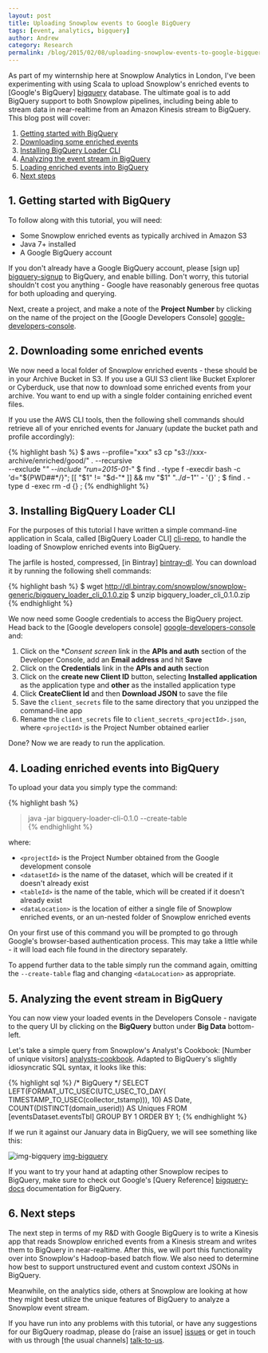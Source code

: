 ```yaml
---
layout: post
title: Uploading Snowplow events to Google BigQuery
tags: [event, analytics, bigquery]
author: Andrew
category: Research
permalink: /blog/2015/02/08/uploading-snowplow-events-to-google-bigquery/
---
```


As part of my winternship here at Snowplow Analytics in London, I've been experimenting with using Scala to upload Snowplow's enriched events to [Google's BigQuery] [bigquery] database. The ultimate goal is to add BigQuery support to both Snowplow pipelines, including being able to stream data in near-realtime from an Amazon Kinesis stream to BigQuery. This blog post will cover:

1. [Getting started with BigQuery](#setup)
2. [Downloading some enriched events](#downloading)
3. [Installing BigQuery Loader CLI](#installation)
4. [Analyzing the event stream in BigQuery](#loading)
5. [Loading enriched events into BigQuery](#analyzing)
6. [Next steps](#next)

<!--more-->

<div class="html">
<h2><a name="getting-started">1. Getting started with BigQuery</a></h2>
</div>

To follow along with this tutorial, you will need:

* Some Snowplow enriched events as typically archived in Amazon S3
* Java 7+ installed
* A Google BigQuery account

If you don't already have a Google BigQuery account, please [sign up] [bigquery-signup] to BigQuery, and enable billing. Don't worry, this tutorial shouldn't cost you anything - Google have reasonably generous free quotas for both uploading and querying.

Next, create a project, and make a note of the **Project Number** by clicking on the name of the project on the [Google Developers Console] [google-developers-console].

<div class="html">
<h2><a name="downloading">2. Downloading some enriched events</a></h2>
</div>

We now need a local folder of Snowplow enriched events - these should be in your Archive Bucket in S3. If you use a GUI S3 client like Bucket Explorer or Cyberduck, use that now to download some enriched events from your archive. You want to end up with a single folder containing enriched event files.

If you use the AWS CLI tools, then the following shell commands should retrieve all of your enriched events for January (update the bucket path and profile accordingly):

{% highlight bash %}
$ aws --profile="xxx" s3 cp "s3://xxx-archive/enriched/good/" . --recursive \
    --exclude "*" --include "run=2015-01-*"
$ find . -type f -execdir bash -c 'd="${PWD##*/}"; [[ "$1" != "$d-"* ]] && mv "$1" "../$d-$1"' - '{}' \;
$ find . -type d -exec rm -d {} \;
{% endhighlight %}

<div class="html">
<h2><a name="installation">3. Installing BigQuery Loader CLI</a></h2>
</div>

For the purposes of this tutorial I have written a simple command-line application in Scala, called [BigQuery Loader CLI] [cli-repo], to handle the loading of Snowplow enriched events into BigQuery.

The jarfile is hosted, compressed, [in Bintray] [bintray-dl]. You can download it by running the following shell commands:

{% highlight bash %}
$ wget http://dl.bintray.com/snowplow/snowplow-generic/bigquery_loader_cli_0.1.0.zip
$ unzip bigquery_loader_cli_0.1.0.zip
{% endhighlight %}

We now need some Google credentials to access the BigQuery project. Head back to the [Google developers console] [google-developers-console] and:

1. Click on the **Consent screen* link in the **APIs and auth** section of the Developer Console, add an **Email address** and hit **Save**
2. Click on the **Credentials** link in the **APIs and auth** section
3. Click on the **create new Client ID** button, selecting **Installed application** as the application type and **other** as the installed application type
4. Click **CreateClient Id** and then **Download JSON** to save the file
5. Save the `client_secrets` file to the same directory that you unzipped the command-line app
6. Rename the `client_secrets` file to `client_secrets_<projectId>.json`, where `<projectId>` is the Project Number obtained earlier

Done? Now we are ready to run the application.

<div class="html">
<h2><a name="loading">4. Loading enriched events into BigQuery</a></h2>
</div>

To upload your data you simply type the command:

{% highlight bash %}
> java -jar bigquery-loader-cli-0.1.0 --create-table \
    <projectId> <datasetId> <tableId> <dataLocation>
{% endhighlight %}

where:

* `<projectId>` is the Project Number obtained from the Google development console
* `<datasetId>` is the name of the dataset, which will be created if it doesn't already exist
* `<tableId>` is the name of the table, which will be created if it doesn't already exist
* `<dataLocation>` is the location of either a single file of Snowplow enriched events, or an un-nested folder of Snowplow enriched events

On your first use of this command you will be prompted to go through Google's browser-based authentication process. This may take a little while - it will load each file found in the directory separately.

To append further data to the table simply run the command again, omitting the `--create-table` flag and changing `<dataLocation>` as appropriate.

<div class="html">
<h2><a name="analyzing">5. Analyzing the event stream in BigQuery</a></h2>
</div>

You can now view your loaded events in the Developers Console - navigate to the query UI by clicking on the **BigQuery** button under **Big Data** bottom-left.

Let's take a simple query from Snowplow's Analyst's Cookbook: [Number of unique visitors] [analysts-cookbook]. Adapted to BigQuery's slightly idiosyncratic SQL syntax, it looks like this:

{% highlight sql %}
/* BigQuery */
SELECT
  LEFT(FORMAT_UTC_USEC(UTC_USEC_TO_DAY(
    TIMESTAMP_TO_USEC(collector_tstamp))), 10) AS Date,
  COUNT(DISTINCT(domain_userid)) AS Uniques
FROM [eventsDataset.eventsTbl]
GROUP BY 1
ORDER BY 1;
{% endhighlight %}

If we run it against our January data in BigQuery, we will see something like this:

![img-bigquery] [img-bigquery]

If you want to try your hand at adapting other Snowplow recipes to BigQuery, make sure to check out Google's [Query Reference] [bigquery-docs] documentation for BigQuery.

<div class="html">
<h2><a name="next">6. Next steps</a></h2>
</div>

The next step in terms of my R&D with Google BigQuery is to write a Kinesis app that reads Snowplow enriched events from a Kinesis stream and writes them to BigQuery in near-realtime. After this, we will port this functionality over into Snowplow's Hadoop-based batch flow. We also need to determine how best to support unstructured event and custom context JSONs in BigQuery.

Meanwhile, on the analytics side, others at Snowplow are looking at how they might best utilize the unique features of BigQuery to analyze a Snowplow event stream.

If you have run into any problems with this tutorial, or have any suggestions for our BigQuery roadmap, please do [raise an issue] [issues] or get in touch with us through [the usual channels] [talk-to-us].

[bigquery]: https://cloud.google.com/bigquery
[bigquery-signup]: https://cloud.google.com/bigquery/sign-up
[google-developers-console]: https://console.developers.google.com/project/

[bintray-dl]: http://dl.bintray.com/snowplow/snowplow-generic/bigquery_loader_cli_0.1.0.zip
[cli-repo]: https://github.com/snowplow/bigquery-loader-cli

[analysts-cookbook]: http://snowplowanalytics.com/analytics/basic-recipes.html#counting-unique-visitors
[img-bigquery]: /assets/img/blog/2015/02/bigquery-query.png

[bigquery-docs]: https://cloud.google.com/bigquery/query-reference

[issues]: https://github.com/snowplow/snowplow/issues
[talk-to-us]: https://github.com/snowplow/snowplow/wiki/Talk-to-us
